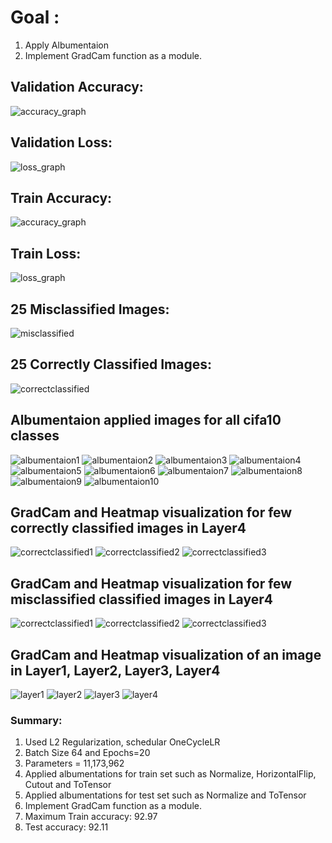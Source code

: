 # Goal :
1. Apply Albumentaion
2. Implement GradCam function as a module. 


## Validation Accuracy:

![accuracy_graph](https://github.com/sajnanshetty/deep-learning/blob/master/s9/images/validation_accuracy_graph.png)

## Validation Loss:

![loss_graph](https://github.com/sajnanshetty/deep-learning/blob/master/s9/images/validation_loss_graph.png)

## Train Accuracy:

![accuracy_graph](https://github.com/sajnanshetty/deep-learning/blob/master/s9/images/train_accuracy_graph.png)

## Train Loss:

![loss_graph](https://github.com/sajnanshetty/deep-learning/blob/master/s9/images/train_loss_graph.png)

## 25 Misclassified Images:
 
![misclassified](https://github.com/sajnanshetty/deep-learning/blob/master/s9/images/gradcam_misclssified.png) 

## 25 Correctly Classified Images:
 
![correctclassified](https://github.com/sajnanshetty/deep-learning/blob/master/s9/images/gradcam_correctlyified.png)

## Albumentaion applied images for all cifa10 classes
![albumentaion1](https://github.com/sajnanshetty/deep-learning/blob/master/s9/images/albumentaion/albumentaion.png)
![albumentaion2](https://github.com/sajnanshetty/deep-learning/blob/master/s9/images/albumentaion/albumentaion1.png)
![albumentaion3](https://github.com/sajnanshetty/deep-learning/blob/master/s9/images/albumentaion/albumentaion2.png)
![albumentaion4](https://github.com/sajnanshetty/deep-learning/blob/master/s9/images/albumentaion/albumentaion3.png)
![albumentaion5](https://github.com/sajnanshetty/deep-learning/blob/master/s9/images/albumentaion/albumentaion4.png)
![albumentaion6](https://github.com/sajnanshetty/deep-learning/blob/master/s9/images/albumentaion/albumentaion5.png)
![albumentaion7](https://github.com/sajnanshetty/deep-learning/blob/master/s9/images/albumentaion/albumentaion6.png)
![albumentaion8](https://github.com/sajnanshetty/deep-learning/blob/master/s9/images/albumentaion/albumentaion7.png)
![albumentaion9](https://github.com/sajnanshetty/deep-learning/blob/master/s9/images/albumentaion/albumentaion8.png)
![albumentaion10](https://github.com/sajnanshetty/deep-learning/blob/master/s9/images/albumentaion/albumentaion9.png)

## GradCam and Heatmap visualization for few correctly classified images in Layer4
![correctclassified1](https://github.com/sajnanshetty/deep-learning/blob/master/s9/images/gradcam_result_images/gradcam_correctclassified.png)
![correctclassified2](https://github.com/sajnanshetty/deep-learning/blob/master/s9/images/gradcam_result_images/gradcam_correctclassified1.png)
![correctclassified3](https://github.com/sajnanshetty/deep-learning/blob/master/s9/images/gradcam_result_images/gradcam_correctclassified2.png)

## GradCam and Heatmap visualization for few misclassified classified images in Layer4
![correctclassified1](https://github.com/sajnanshetty/deep-learning/blob/master/s9/images/gradcam_result_images/gradcam_misclassified.png)
![correctclassified2](https://github.com/sajnanshetty/deep-learning/blob/master/s9/images/gradcam_result_images/gradcam_misclassified1.png)
![correctclassified3](https://github.com/sajnanshetty/deep-learning/blob/master/s9/images/gradcam_result_images/gradcam_misclassified2.png)

## GradCam and Heatmap visualization of an image in Layer1, Layer2, Layer3, Layer4
![layer1](https://github.com/sajnanshetty/deep-learning/blob/master/s9/images/gradcam_result_images/gradcam_layer1.png)
![layer2](https://github.com/sajnanshetty/deep-learning/blob/master/s9/images/gradcam_result_images/gradcam_layer2.png)
![layer3](https://github.com/sajnanshetty/deep-learning/blob/master/s9/images/gradcam_result_images/gradcam_layer3.png)
![layer4](https://github.com/sajnanshetty/deep-learning/blob/master/s9/images/gradcam_result_images/gradcam_layer4.png)


### Summary:
1. Used L2 Regularization, schedular OneCycleLR
2. Batch Size 64 and Epochs=20
3. Parameters = 11,173,962
4. Applied albumentations for train set such as Normalize, HorizontalFlip, Cutout and ToTensor
5. Applied albumentations for test set such as Normalize and ToTensor
6. Implement GradCam function as a module. 
7. Maximum Train accuracy:   92.97
8. Test accuracy:  92.11




